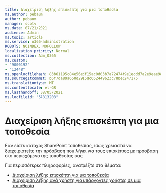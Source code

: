 ```yaml
---
title: Διαχείριση λήξης επισκέπτη για μια τοποθεσία
ms.author: pebaum
author: pebaum
manager: scotv
ms.date: 07/21/2021
audience: Admin
ms.topic: article
ms.service: o365-administration
ROBOTS: NOINDEX, NOFOLLOW
localization_priority: Normal
ms.collection: Adm_O365
ms.custom:
- "9000192"
- "12448"
ms.openlocfilehash: 83b61195c84e56edf15ac0d03b7a72474f9e1ecdd7a2e9eae98bab59c16f1b02
ms.sourcegitcommit: b5f7da89a650d2915dc652449623c78be6247175
ms.translationtype: MT
ms.contentlocale: el-GR
ms.lasthandoff: 08/05/2021
ms.locfileid: "57813203"
---
```

# <a name="manage-guest-expiration-for-a-site"></a>Διαχείριση λήξης επισκέπτη για μια τοποθεσία

Εάν είστε κάτοχος SharePoint τοποθεσίας, ίσως χρειαστεί να διαχειριστείτε την πρόσβαση που λήγει για τους επισκέπτες με πρόσβαση στο περιεχόμενο της τοποθεσίας σας.

Για περισσότερες πληροφορίες, ανατρέξτε στα θέματα:

- [Διαχείριση λήξης επισκέπτη για μια τοποθεσία](https://support.microsoft.com/office/manage-guest-expiration-for-a-site-25bee24f-42ad-4ee8-8402-4186eed74dea)
- [Διαχείριση λήξης ανά χρήστη για υπάρχοντες χρήστες σε μια τοποθεσία](/sharepoint/dev/solution-guidance/manage-user-sharing-expiration)